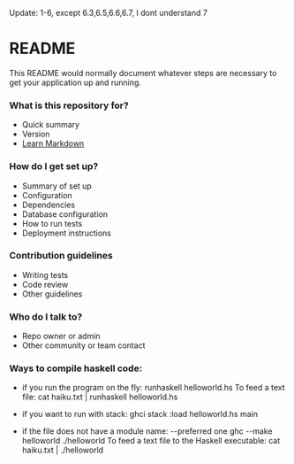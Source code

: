 Update: 1-6, except 6.3,6.5,6.6,6.7, I dont understand 7

# README #

This README would normally document whatever steps are necessary to get your application up and running.

### What is this repository for? ###

* Quick summary
* Version
* [Learn Markdown](https://bitbucket.org/tutorials/markdowndemo)

### How do I get set up? ###

* Summary of set up
* Configuration
* Dependencies
* Database configuration
* How to run tests
* Deployment instructions

### Contribution guidelines ###

* Writing tests
* Code review
* Other guidelines

### Who do I talk to? ###

* Repo owner or admin
* Other community or team contact

### Ways to compile haskell code:

* if you run the program on the fly:
  runhaskell helloworld.hs
  To feed a text file:
  cat haiku.txt | runhaskell helloworld.hs


* if you want to run with stack:
  ghci stack
  :load helloworld.hs
  main

* if the file does not have a module name: --preferred one
  ghc --make helloworld
  ./helloworld
  To feed a text file to the Haskell executable:
  cat haiku.txt | ./helloworld
